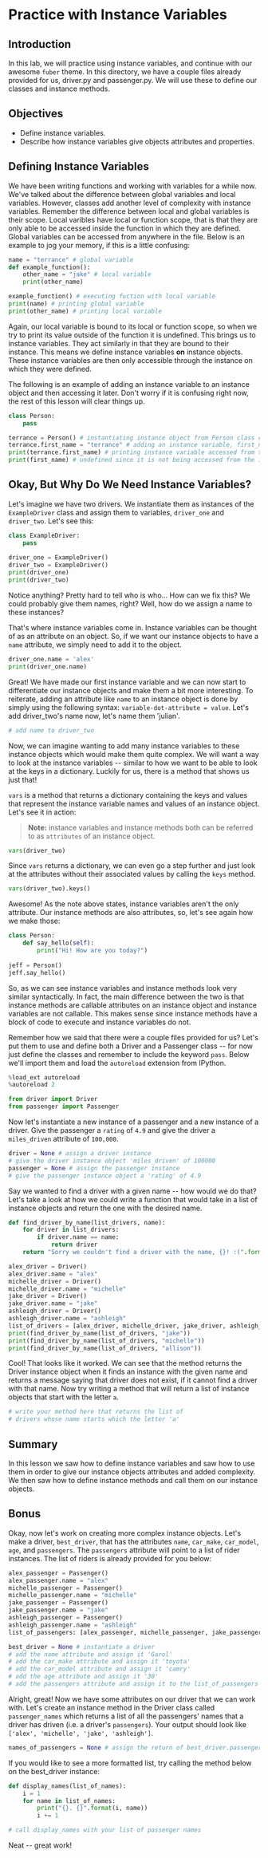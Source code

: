 
# Practice with Instance Variables

## Introduction
In this lab, we will practice using instance variables, and continue with our awesome `fuber` theme. In this directory, we have a couple files already provided for us, driver.py and passenger.py. We will use these to define our classes and instance methods.

## Objectives

* Define instance variables.
* Describe how instance variables give objects attributes and properties.

## Defining Instance Variables

We have been writing functions and working with variables for a while now. We've talked about the difference between global variables and local variables. However, classes add another level of complexity with instance variables. Remember the difference between local and global variables is their scope. Local varibles have local or function scope, that is that they are only able to be accessed inside the function in which they are defined. Global variables can be accessed from anywhere in the file. Below is an example to jog your memory, if this is a little confusing:  


```python
name = "terrance" # global variable
def example_function():
    other_name = "jake" # local variable
    print(other_name)

example_function() # executing fuction with local variable
print(name) # printing global variable
print(other_name) # printing local variable
```

Again, our local variable is bound to its local or function scope, so when we try to print its value outside of the function it is undefined. This brings us to instance variables. They act similarly in that they are bound to their instance. This means we define instance variables **on** instance objects. These instance variables are then only accessible through the instance on which they were defined.

The following is an example of adding an instance variable to an instance object and then accessing it later. Don't worry if it is confusing right now, the rest of this lesson will clear things up.


```python
class Person:
    pass

terrance = Person() # instantiating instance object from Person class called 'terrance'
terrance.first_name = "terrance" # adding an instance variable, first_name to the instance
print(terrance.first_name) # printing instance variable accessed from the instance
print(first_name) # undefined since it is not being accessed from the instance
```

## Okay, But Why Do We Need Instance Variables?

Let's imagine we have two drivers. We instantiate them as instances of the `ExampleDriver` class and assign them to variables, `driver_one` and `driver_two`. Let's see this:


```python
class ExampleDriver:
    pass
    
driver_one = ExampleDriver()
driver_two = ExampleDriver()
print(driver_one)
print(driver_two)
```

Notice anything? Pretty hard to tell who is who... How can we fix this? We could probably give them names, right? Well, how do we assign a name to these instances?

That's where instance variables come in. Instance variables can be thought of as an attribute on an object. So, if we want our instance objects to have a `name` attribute, we simply need to add it to the object.


```python
driver_one.name = 'alex'
print(driver_one.name)
```

Great! We have made our first instance variable and we can now start to differentiate our instance objects and make them a bit more interesting. To reiterate, adding an attribute like `name` to an instance object is done by simply using the following syntax: `variable-dot-attribute = value`. Let's add driver_two's name now, let's name them 'julian'.


```python
# add name to driver_two
```

Now, we can imagine wanting to add many instance variables to these instance objects which would make them quite complex. We will want a way to look at the instance variables -- similar to how we want to be able to look at the keys in a dictionary. Luckily for us, there is a method that shows us just that! 

`vars` is a method that returns a dictionary containing the keys and values that represent the instance variable names and values of an instance object. Let's see it in action:

> **Note:** instance variables and instance methods both can be referred to as `attributes` of an instance object. 


```python
vars(driver_two)
```

Since `vars` returns a dictionary, we can even go a step further and just look at the attributes without their associated values by calling the `keys` method.


```python
vars(driver_two).keys()
```

Awesome! As the note above states, instance variables aren't the only attribute. Our instance methods are also attributes, so, let's see again how we make those:


```python
class Person:
    def say_hello(self):
        print("Hi! How are you today?")
        
jeff = Person()
jeff.say_hello()
```

So, as we can see instance variables and instance methods look very similar syntactically. In fact, the main difference between the two is that instance methods are callable attributes on an instance object and instance variables are not callable. This makes sense since instance methods have a block of code to execute and instance variables do not. 

Remember how we said that there were a couple files provided for us? Let's put them to use and define both a Driver and a Passenger class -- for now just define the classes and remember to include the keyword `pass`. Below we'll import them and load the `autoreload` extension from IPython.


```python
%load_ext autoreload
%autoreload 2
```


```python
from driver import Driver
from passenger import Passenger
```

Now let's instantiate a new instance of a passenger and a new instance of a driver. Give the passenger a `rating` of `4.9` and give the driver a `miles_driven` attribute of `100,000`.


```python
driver = None # assign a driver instance
# give the driver instance object 'miles_driven' of 100000
passenger = None # assign the passenger instance
# give the passenger instance object a 'rating' of 4.9
```

Say we wanted to find a driver with a given name -- how would we do that? Let's take a look at how we could write a function that would take in a list of instance objects and return the one with the desired name.


```python
def find_driver_by_name(list_drivers, name):
    for driver in list_drivers:
        if driver.name == name:
            return driver
    return "Sorry we couldn't find a driver with the name, {}! :(".format('allison')
```


```python
alex_driver = Driver()
alex_driver.name = "alex"
michelle_driver = Driver()
michelle_driver.name = "michelle"
jake_driver = Driver()
jake_driver.name = "jake"
ashleigh_driver = Driver()
ashleigh_driver.name = "ashleigh"
list_of_drivers = [alex_driver, michelle_driver, jake_driver, ashleigh_driver]
print(find_driver_by_name(list_of_drivers, "jake"))
print(find_driver_by_name(list_of_drivers, "michelle"))
print(find_driver_by_name(list_of_drivers, "allison"))
```

Cool! That looks like it worked. We can see that the method returns the Driver instance object when it finds an instance with the given name and returns a message saying that driver does not exist, if it cannot find a driver with that name. Now try writing a method that will return a list of instance objects that start with the letter `a`.


```python
# write your method here that returns the list of 
# drivers whose name starts which the letter 'a'
```

## Summary
In this lesson we saw how to define instance variables and saw how to use them in order to give our instance objects attributes and added complexity. We then saw how to define instance methods and call them on our instance objects. 

## Bonus

Okay, now let's work on creating more complex instance objects. Let's make a driver, `best_driver`, that has the attributes `name`, `car_make`, `car_model`, `age`, and `passengers`. The `passengers` attribute will point to a list of rider instances. The list of riders is already provided for you below:


```python
alex_passenger = Passenger()
alex_passenger.name = "alex"
michelle_passenger = Passenger()
michelle_passenger.name = "michelle"
jake_passenger = Passenger()
jake_passenger.name = "jake"
ashleigh_passenger = Passenger()
ashleigh_passenger.name = "ashleigh"
list_of_passengers: [alex_passenger, michelle_passenger, jake_passenger, ashleigh_passenger]
```


```python
best_driver = None # instantiate a driver
# add the name attribute and assign it 'Garol'
# add the car_make attribute and assign it 'toyota'
# add the car_model attribute and assign it 'camry'
# add the age attribute and assign it '30'
# add the passengers attribute and assign it to the list_of_passengers
```

Alright, great! Now we have some attributes on our driver that we can work with. Let's create an instance method in the Driver class called `passenger_names` which returns a list of all the passengers' names that a driver has driven (i.e. a driver's `passengers`). 
Your output should look like `['alex', 'michelle', 'jake', 'ashleigh']`.


```python
names_of_passengers = None # assign the return of best_driver.passenger_names()
```

If you would like to see a more formatted list, try calling the method below on the best_driver instance:


```python
def display_names(list_of_names):
    i = 1
    for name in list_of_names:
        print("{}. {}".format(i, name))
        i += 1

# call display_names with your list of passenger names
```

Neat -- great work! 
